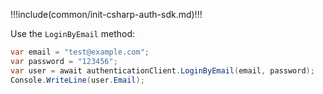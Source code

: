 !!!include(common/init-csharp-auth-sdk.md)!!!

Use the `LoginByEmail` method:

```csharp
var email = "test@example.com";
var password = "123456";
var user = await authenticationClient.LoginByEmail(email, password);
Console.WriteLine(user.Email);
```
